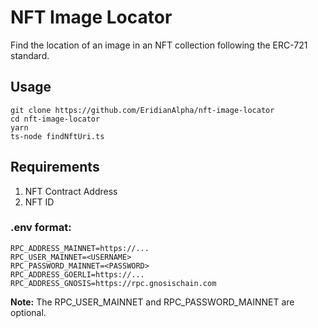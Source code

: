 # NFT Image Locator
Find the location of an image in an NFT collection following the ERC-721 standard.

## Usage
```
git clone https://github.com/EridianAlpha/nft-image-locator
cd nft-image-locator
yarn
ts-node findNftUri.ts
```

## Requirements
1. NFT Contract Address
2. NFT ID

### .env format:
```
RPC_ADDRESS_MAINNET=https://...
RPC_USER_MAINNET=<USERNAME>
RPC_PASSWORD_MAINNET=<PASSWORD>
RPC_ADDRESS_GOERLI=https://...
RPC_ADDRESS_GNOSIS=https://rpc.gnosischain.com
```
**Note:** The RPC_USER_MAINNET and RPC_PASSWORD_MAINNET are optional.